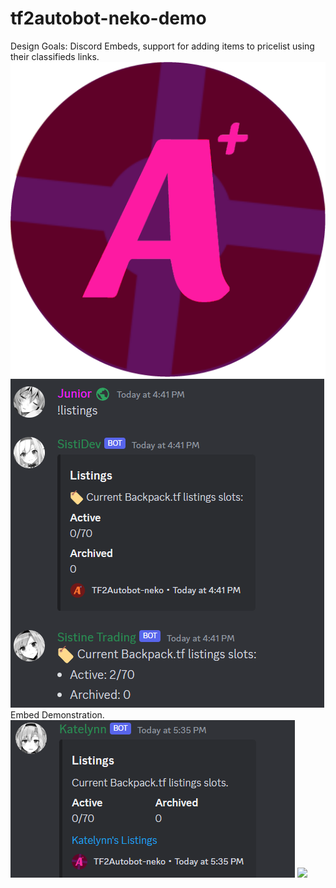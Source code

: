 # tf2autobot-neko-demo
<a>Design Goals: Discord Embeds, support for adding items to pricelist using their classifieds links.</a>
<a style="height: 200px; width: 200px;"><img src="https://raw.githubusercontent.com/joe20050108/tf2autobot-neko-resources/main/logo.png"></a>
<br>
<img src="https://github.com/joe20050108/tf2autobot-neko-demo/blob/main/example-autobot.png?raw=true">
<br>
Embed Demonstration.
<img src="https://raw.githubusercontent.com/joe20050108/tf2autobot-neko-demo/main/Screenshot%202023-08-04%20173754.png">
<img src="https://raw.githubusercontent.com/joe20050108/tf2autobot-neko-goals/main/Screenshot%202023-08-22%20195337.png">
